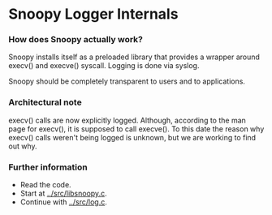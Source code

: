 # Snoopy Logger Internals



### How does Snoopy actually work?

Snoopy installs itself as a preloaded library that provides a wrapper
around execv() and execve() syscall. Logging is done via syslog.

Snoopy should be completely transparent to users and to applications.



### Architectural note

execv() calls are now explicitly logged.   Although,  according to the
man page for execv(),  it is supposed to call execve().   To this date
the reason why execv()  calls weren't being logged is unknown,  but we
are working to find out why.



### Further information

* Read the code.
* Start at [../src/libsnoopy.c](../src/libsnoopy.c).
* Continue with [../src/log.c](../src/log.c).
